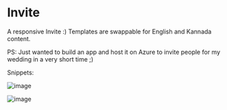 # Invite
A responsive Invite :)
Templates are swappable for English and Kannada content.

PS: Just wanted to build an app and host it on Azure to invite people for my wedding in a very short time ;) 
    
Snippets:

![image](https://user-images.githubusercontent.com/25240279/109436905-a6561e00-79e7-11eb-8f60-75c017cdcb10.png)

![image](https://user-images.githubusercontent.com/25240279/109436965-01881080-79e8-11eb-9425-057b41332295.png)

